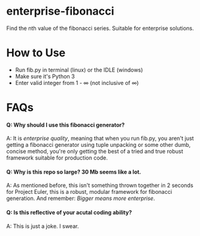 # enterprise-fibonacci
Find the nth value of the fibonacci series. Suitable for enterprise solutions.

# How to Use
- Run fib.py in terminal (linux) or the IDLE (windows)
- Make sure it's Python 3
- Enter valid integer from 1 - ∞ (not inclusive of ∞)

# FAQs

#### Q: Why should I use this fibonacci generator?

A: It is *enterprise quality*, meaning that when you run fib.py, you aren't just getting a fibonacci generator using tuple unpacking or some other dumb, concise method, you're only getting the best of a tried and true robust framework suitable for production code.

#### Q: Why is this repo so large? 30 Mb seems like a lot.

A: As mentioned before, this isn't something thrown together in 2 seconds for Project Euler, this is a robust, modular framework for fibonacci generation. And remember: *Bigger means more enterprise*.

#### Q: Is this reflective of your acutal coding ability?

A: This is just a joke. I swear.
